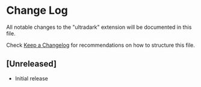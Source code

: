 # Change Log

All notable changes to the "ultradark" extension will be documented in this file.

Check [Keep a Changelog](http://keepachangelog.com/) for recommendations on how to structure this file.

## [Unreleased]

- Initial release
